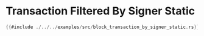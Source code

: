 # Transaction Filtered By Signer Static

```rs
{{#include ./../../examples/src/block_transaction_by_signer_static.rs}}
```

